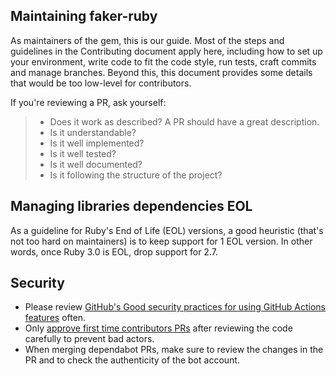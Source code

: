 ## Maintaining faker-ruby

As maintainers of the gem, this is our guide. Most of the steps and guidelines in the Contributing document apply here, including how to set up your environment, write code to fit the code style, run tests, craft commits and manage branches. Beyond this, this document provides some details that would be too low-level for contributors.

If you're reviewing a PR, ask yourself:
> * Does it work as described? A PR should have a great description.
> * Is it understandable?
> * Is it well implemented?
> * Is it well tested?
> * Is it well documented?
> * Is it following the structure of the project?

## Managing libraries dependencies EOL

As a guideline for Ruby's End of Life (EOL) versions, a good heuristic (that's not too hard on maintainers) is to keep support for 1 EOL version.
In other words, once Ruby 3.0 is EOL, drop support for 2.7.

## Security

- Please review [GitHub's Good security practices for using GitHub Actions features](https://docs.github.com/en/actions/security-guides/security-hardening-for-github-actions) often.
- Only [approve first time contributors PRs](https://github.blog/2021-04-22-github-actions-update-helping-maintainers-combat-bad-actors/) after reviewing the code carefully to prevent bad actors.
- When merging dependabot PRs, make sure to review the changes in the PR and to check the authenticity of the bot account.
